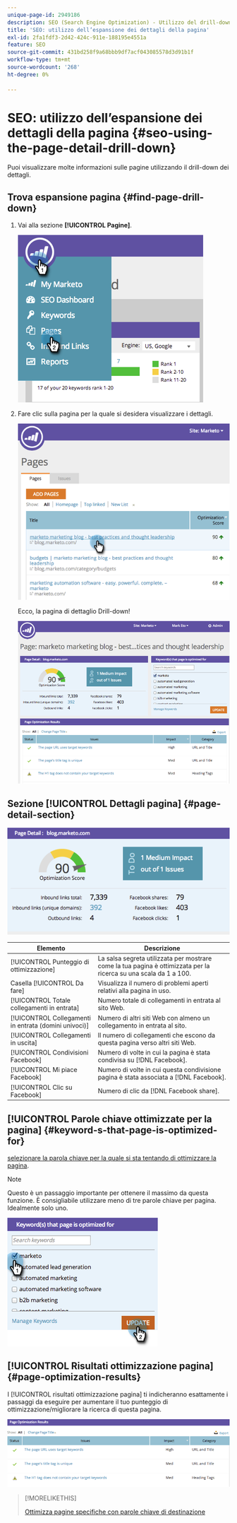 ```yaml
---
unique-page-id: 2949186
description: SEO (Search Engine Optimization) - Utilizzo del drill-down dei dettagli delle pagine - Documenti Marketo - Documentazione del prodotto
title: 'SEO: utilizzo dell’espansione dei dettagli della pagina'
exl-id: 2fa1fdf3-2d42-424c-911e-188195e4551a
feature: SEO
source-git-commit: 431bd258f9a68bbb9df7acf043085578d3d91b1f
workflow-type: tm+mt
source-wordcount: '268'
ht-degree: 0%

---
```


# SEO: utilizzo dell’espansione dei dettagli della pagina {#seo-using-the-page-detail-drill-down}

Puoi visualizzare molte informazioni sulle pagine utilizzando il drill-down dei dettagli.

## Trova espansione pagina {#find-page-drill-down}

1. Vai alla sezione **[!UICONTROL Pagine]**.

   ![](assets/image2014-9-17-21-3a54-3a53.png)

1. Fare clic sulla pagina per la quale si desidera visualizzare i dettagli.

   ![](assets/image2014-9-17-21-3a54-3a58.png)

   Ecco, la pagina di dettaglio Drill-down!

   ![](assets/image2014-9-17-21-3a55-3a2.png)

## Sezione [!UICONTROL Dettagli pagina] {#page-detail-section}

![](assets/image2014-9-17-21-3a55-3a46.png)

| Elemento | Descrizione |
|---|---|
| [!UICONTROL Punteggio di ottimizzazione] | La salsa segreta utilizzata per mostrare come la tua pagina è ottimizzata per la ricerca su una scala da 1 a 100. |
| Casella [!UICONTROL Da fare] | Visualizza il numero di problemi aperti relativi alla pagina in uso. |
| [!UICONTROL Totale collegamenti in entrata] | Numero totale di collegamenti in entrata al sito Web. |
| [!UICONTROL Collegamenti in entrata (domini univoci)] | Numero di altri siti Web con almeno un collegamento in entrata al sito. |
| [!UICONTROL Collegamenti in uscita] | Il numero di collegamenti che escono da questa pagina verso altri siti Web. |
| [!UICONTROL Condivisioni Facebook] | Numero di volte in cui la pagina è stata condivisa su [!DNL Facebook]. |
| [!UICONTROL Mi piace Facebook] | Numero di volte in cui questa condivisione pagina è stata associata a [!DNL Facebook]. |
| [!UICONTROL Clic su Facebook] | Numero di clic da [!DNL Facebook share]. |

## [!UICONTROL Parole chiave ottimizzate per la pagina] {#keyword-s-that-page-is-optimized-for}

[selezionare la parola chiave per la quale si sta tentando di ottimizzare la pagina](/help/marketo/product-docs/additional-apps/seo/keywords/seo-optimize-specific-pages-with-targeted-keywords.md).

>[!NOTE]
>
>Questo è un passaggio importante per ottenere il massimo da questa funzione. È consigliabile utilizzare meno di tre parole chiave per pagina. Idealmente solo uno.

![](assets/image2014-9-17-21-3a56-3a35.png)

## [!UICONTROL Risultati ottimizzazione pagina] {#page-optimization-results}

I [!UICONTROL risultati ottimizzazione pagina] ti indicheranno esattamente i passaggi da eseguire per aumentare il tuo punteggio di ottimizzazione/migliorare la ricerca di questa pagina.

![](assets/image2014-9-17-21-3a56-3a41.png)

>[!MORELIKETHIS]
>
>[Ottimizza pagine specifiche con parole chiave di destinazione](/help/marketo/product-docs/additional-apps/seo/keywords/seo-optimize-specific-pages-with-targeted-keywords.md)
